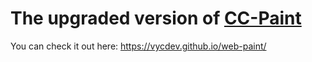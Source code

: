 # The upgraded version of [CC-Paint](https://github.com/vycdev/CC-Paint)

You can check it out here: https://vycdev.github.io/web-paint/

